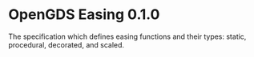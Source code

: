# OpenGDS Easing 0.1.0

The specification which defines easing functions and their types: static, procedural, decorated, and scaled.
